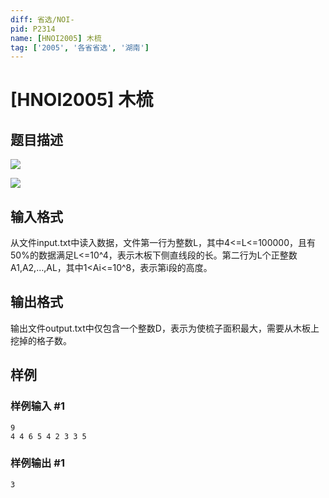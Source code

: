 ```yaml
---
diff: 省选/NOI-
pid: P2314
name: [HNOI2005] 木梳
tag: ['2005', '各省省选', '湖南']
---
```

# [HNOI2005] 木梳
## 题目描述

 ![](https://cdn.luogu.com.cn/upload/pic/1353.png) 

![](https://cdn.luogu.com.cn/upload/pic/1354.png)

## 输入格式

从文件input.txt中读入数据，文件第一行为整数L，其中4<=L<=100000，且有50%的数据满足L<=10^4，表示木板下侧直线段的长。第二行为L个正整数A1,A2,…,AL，其中1<Ai<=10^8，表示第i段的高度。

## 输出格式

输出文件output.txt中仅包含一个整数D，表示为使梳子面积最大，需要从木板上挖掉的格子数。

## 样例

### 样例输入 #1
```
9 
4 4 6 5 4 2 3 3 5

```
### 样例输出 #1
```
3
```
